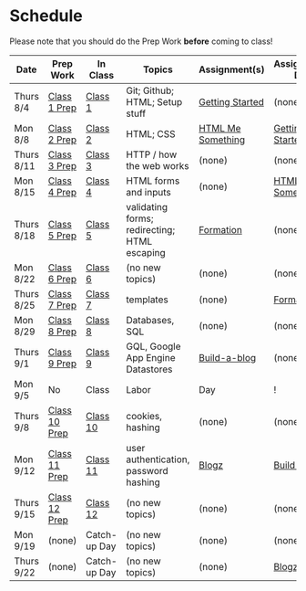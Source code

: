 # Schedule

Please note that you should do the Prep Work **before** coming to class!

Date | Prep Work | In Class | Topics | Assignment(s) | Assignments Due
-----|-----------|----------|--------|---------------|----------------
Thurs 8/4 | [Class 1 Prep](./class1-prep) | [Class 1](./class1) | Git; Github; HTML; Setup stuff | [Getting Started][getting-started] | (none)
Mon 8/8 | [Class 2 Prep](./class2-prep) | [Class 2](./class2) | HTML; CSS | [HTML Me Something][html-me-something] | [Getting Started][getting-started]
Thurs 8/11 | [Class 3 Prep](./class3-prep) | [Class 3](./class3) | HTTP / how the web works | (none) | (none)
Mon 8/15 | [Class 4 Prep](./class4-prep) | [Class 4](./class4) | HTML forms and inputs | (none) | [HTML Me Something][html-me-something] |
Thurs 8/18 | [Class 5 Prep](./class5-prep) | [Class 5](./class5) | validating forms; redirecting; HTML escaping | [Formation][formation] | (none) |
Mon 8/22 | [Class 6 Prep](./class6-prep) | [Class 6](./class6) | (no new topics) | (none) | (none) |
Thurs 8/25 | [Class 7 Prep](./class7-prep) | [Class 7](./class7) | templates | (none) | [Formation][formation] |
Mon 8/29 | [Class 8 Prep](./class8-prep) | [Class 8](./class8) | Databases, SQL | (none) | (none) |
Thurs 9/1 | [Class 9 Prep](./class9-prep) | [Class 9](./class9) | GQL, Google App Engine Datastores | [Build-a-blog][build-a-blog] | (none)  |
Mon 9/5 | No | Class | Labor | Day | ! |
Thurs 9/8 | [Class 10 Prep](./class10-prep) | [Class 10](./class10) | cookies, hashing | (none) | (none) |
Mon 9/12 | [Class 11 Prep](./class11-prep) | [Class 11](./class11) | user authentication, password hashing | [Blogz](../assignments/blogz) | [Build-a-blog][build-a-blog] |
Thurs 9/15 | [Class 12 Prep](./class12-prep) | [Class 12](./class12) | (no new topics) | (none) | (none) |
Mon 9/19 | (none) | Catch-up Day | (no new topics) | (none) | (none) |
Thurs 9/22 | (none) | Catch-up Day | (no new topics) | (none) | [Blogz](../assignments/blogz) |

[getting-started]: ../assignments/getting-started
[html-me-something]: ../assignments/html-me-something
[formation]: ../assignments/formation
[build-a-blog]: ../assignments/build-a-blog
